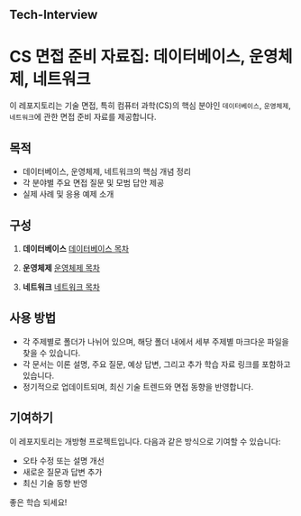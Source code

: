 ## Tech-Interview

# CS 면접 준비 자료집: 데이터베이스, 운영체제, 네트워크

이 레포지토리는 기술 면접, 특히 컴퓨터 과학(CS)의 핵심 분야인 `데이터베이스`, `운영체제`, `네트워크`에 관한 면접 준비 자료를 제공합니다.

## 목적

- 데이터베이스, 운영체제, 네트워크의 핵심 개념 정리
- 각 분야별 주요 면접 질문 및 모범 답안 제공
- 실제 사례 및 응용 예제 소개

## 구성

1. **데이터베이스**
[데이터베이스 목차](https://github.com/yybmion/Tech-Interview/blob/main/Database_Q.md)

2. **운영체제**
[운영체제 목차](https://github.com/yybmion/Tech-Interview/blob/main/Network_Q.md)

3. **네트워크**
[네트워크 목차](https://github.com/yybmion/Tech-Interview/blob/main/OperatingSystem_Q.md)

## 사용 방법

- 각 주제별로 폴더가 나뉘어 있으며, 해당 폴더 내에서 세부 주제별 마크다운 파일을 찾을 수 있습니다.
- 각 문서는 이론 설명, 주요 질문, 예상 답변, 그리고 추가 학습 자료 링크를 포함하고 있습니다.
- 정기적으로 업데이트되며, 최신 기술 트렌드와 면접 동향을 반영합니다.

## 기여하기

이 레포지토리는 개방형 프로젝트입니다. 다음과 같은 방식으로 기여할 수 있습니다:
- 오타 수정 또는 설명 개선
- 새로운 질문과 답변 추가
- 최신 기술 동향 반영

좋은 학습 되세요!
